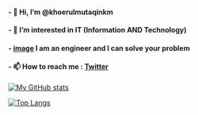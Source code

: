<!---
khoerul225/khoerul225 is a ✨ special ✨ repository because its `README.md` (this file) appears on your GitHub profile.
You can click the Preview link to take a look at your changes.
--->
#### - 👋 Hi, I’m @khoerulmutaqinkm
#### - 👀 I’m interested in IT (Information AND Technology)
#### - [image](https://user-images.githubusercontent.com/92683033/192924883-8f93b5bf-ec27-4917-a567-1d3e42160280.png) I am an engineer and I can solve your problem
#### - 📫 How to reach me : [Twitter](https://twitter.com/mutaqin225)


[![My GitHub stats](https://github-readme-stats.vercel.app/api?username=khoerulmutaqinkm&count_private=true&show_icons=true&theme=dark)](https://github.com/anuraghazra/github-readme-stats)

[![Top Langs](https://github-readme-stats.vercel.app/api/top-langs/?username=khoerulmutaqinkm&layout=compact&theme=dark)](https://github.com/anuraghazra/github-readme-stats)

